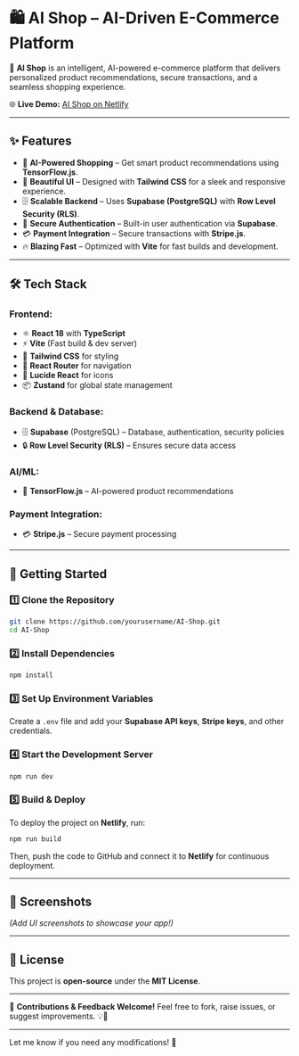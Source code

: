 # 🛍️ **AI Shop** – AI-Driven E-Commerce Platform  

🚀 **AI Shop** is an intelligent, AI-powered e-commerce platform that delivers personalized product recommendations, secure transactions, and a seamless shopping experience.  

🌐 **Live Demo:** [AI Shop on Netlify](https://resilient-longma-738226.netlify.app)  

---  

## ✨ **Features**  

- 🛒 **AI-Powered Shopping** – Get smart product recommendations using **TensorFlow.js**.  
- 🎨 **Beautiful UI** – Designed with **Tailwind CSS** for a sleek and responsive experience.  
- 🗄️ **Scalable Backend** – Uses **Supabase (PostgreSQL)** with **Row Level Security (RLS)**.  
- 🔑 **Secure Authentication** – Built-in user authentication via **Supabase**.  
- 💳 **Payment Integration** – Secure transactions with **Stripe.js**.  
- 🔥 **Blazing Fast** – Optimized with **Vite** for fast builds and development.  

---  

## 🛠 **Tech Stack**  

### **Frontend:**  
- ⚛️ **React 18** with **TypeScript**  
- ⚡ **Vite** (Fast build & dev server)  
- 🎨 **Tailwind CSS** for styling  
- 🚀 **React Router** for navigation  
- 🔧 **Lucide React** for icons  
- 📦 **Zustand** for global state management  

### **Backend & Database:**  
- 🗄 **Supabase** (PostgreSQL) – Database, authentication, security policies  
- 🔒 **Row Level Security (RLS)** – Ensures secure data access  

### **AI/ML:**  
- 🧠 **TensorFlow.js** – AI-powered product recommendations  

### **Payment Integration:**  
- 💳 **Stripe.js** – Secure payment processing  

---  

## 🚀 **Getting Started**  

### **1️⃣ Clone the Repository**  
```bash
git clone https://github.com/yourusername/AI-Shop.git
cd AI-Shop
```

### **2️⃣ Install Dependencies**  
```bash
npm install
```

### **3️⃣ Set Up Environment Variables**  
Create a `.env` file and add your **Supabase API keys**, **Stripe keys**, and other credentials.  

### **4️⃣ Start the Development Server**  
```bash
npm run dev
```

### **5️⃣ Build & Deploy**  
To deploy the project on **Netlify**, run:  
```bash
npm run build
```
Then, push the code to GitHub and connect it to **Netlify** for continuous deployment.  

---  

## 📸 **Screenshots**  
_(Add UI screenshots to showcase your app!)_  

---  

## 📜 **License**  
This project is **open-source** under the **MIT License**.  

---  

🚀 **Contributions & Feedback Welcome!** Feel free to fork, raise issues, or suggest improvements. 💡🎉  

---

Let me know if you need any modifications! 🚀
